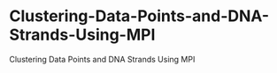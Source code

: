 Clustering-Data-Points-and-DNA-Strands-Using-MPI
================================================

Clustering Data Points and DNA Strands Using MPI
